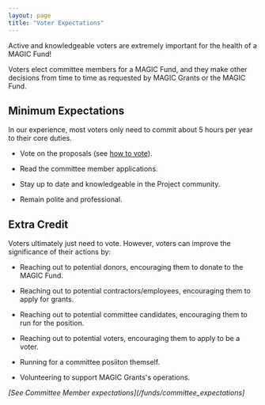```yaml
---
layout: page
title: "Voter Expectations"
---
```


Active and knowledgeable voters are extremely important for the health of a MAGIC Fund!

Voters elect committee members for a MAGIC Fund, and they make other decisions from time to time as requested by MAGIC Grants or the MAGIC Fund.

## Minimum Expectations

In our experience, most voters only need to commit about 5 hours per year to their core duties.

* Vote on the proposals (see [how to vote](/funds/voting/)).

* Read the committee member applications.

* Stay up to date and knowledgeable in the Project community.

* Remain polite and professional.

## Extra Credit

Voters ultimately just need to vote. However, voters can improve the significance of their actions by:

* Reaching out to potential donors, encouraging them to donate to the MAGIC Fund.

* Reaching out to potential contractors/employees, encouraging them to apply for grants.

* Reaching out to potential committee candidates, encouraging them to run for the position.

* Reaching out to potential voters, encouraging them to apply to be a voter.

* Running for a committee posiiton themself.

* Volunteering to support MAGIC Grants's operations.

*[See Committee Member expectations](/funds/committee_expectations]*